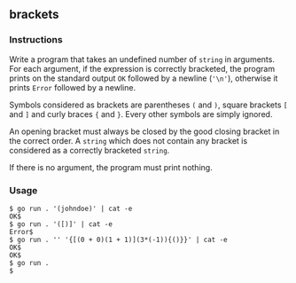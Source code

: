 ## brackets

### Instructions

Write a program that takes an undefined number of `string` in arguments. For each argument, if the expression is correctly bracketed, the program prints on the standard output `OK` followed by a newline (`'\n'`), otherwise it prints `Error` followed by a newline.

Symbols considered as brackets are parentheses `(` and `)`, square brackets `[` and `]` and curly braces `{` and `}`. Every other symbols are simply ignored.

An opening bracket must always be closed by the good closing bracket in the correct order. A `string` which does not contain any bracket is considered as a correctly bracketed `string`.

If there is no argument, the program must print nothing.

### Usage

```console
$ go run . '(johndoe)' | cat -e
OK$
$ go run . '([)]' | cat -e
Error$
$ go run . '' '{[(0 + 0)(1 + 1)](3*(-1)){()}}' | cat -e
OK$
OK$
$ go run .
$
```